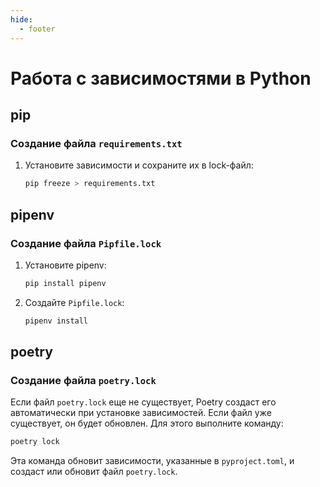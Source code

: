 ```yaml
---
hide:
  - footer
---
```


# Работа с зависимостями в Python

## pip

### Создание файла `requirements.txt`

1. Установите зависимости и сохраните их в lock-файл:
   ```sh
   pip freeze > requirements.txt
   ```

## pipenv

### Создание файла `Pipfile.lock`

1. Установите pipenv:
   ```sh
   pip install pipenv
   ```

2. Создайте `Pipfile.lock`:
   ```sh
   pipenv install
   ```

## poetry

### Создание файла `poetry.lock`

Если файл `poetry.lock` еще не существует, Poetry создаст его автоматически при установке зависимостей. Если файл уже существует, он будет обновлен. Для этого выполните команду:

   ```bash
   poetry lock
   ```

Эта команда обновит зависимости, указанные в `pyproject.toml`, и создаст или обновит файл `poetry.lock`.
